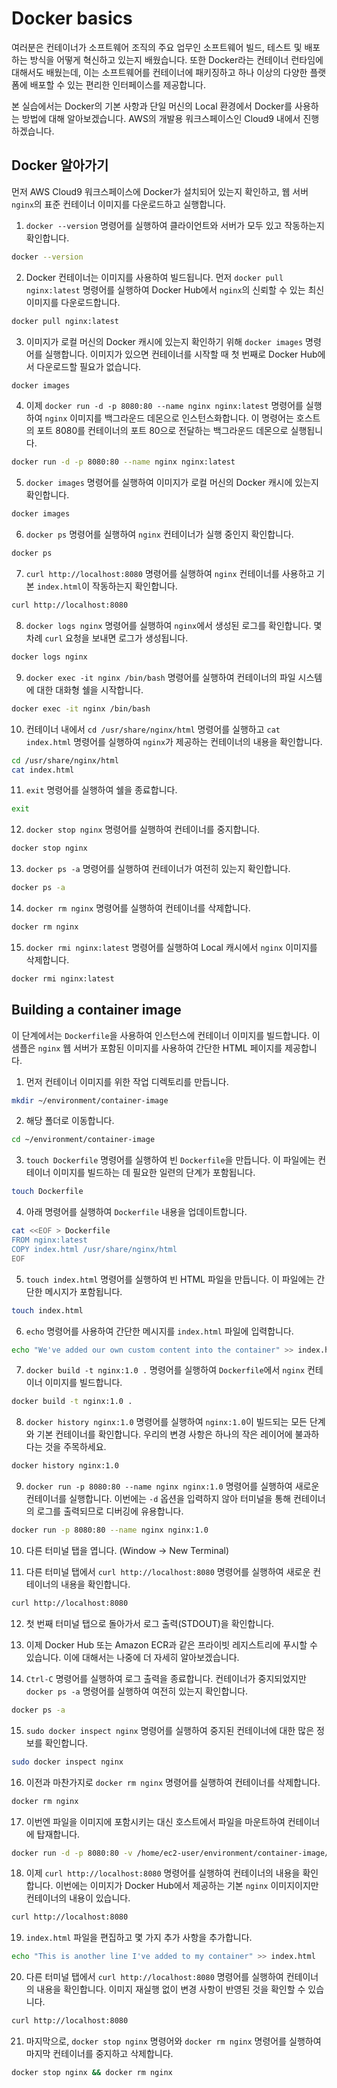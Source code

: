 # Docker basics
여러분은 컨테이너가 소프트웨어 조직의 주요 업무인 소프트웨어 빌드, 테스트 및 배포하는 방식을 어떻게 혁신하고 있는지 배웠습니다. 또한 Docker라는 컨테이너 런타임에 대해서도 배웠는데, 이는 소프트웨어를 컨테이너에 패키징하고 하나 이상의 다양한 플랫폼에 배포할 수 있는 편리한 인터페이스를 제공합니다.

본 실습에서는 Docker의 기본 사항과 단일 머신의 Local 환경에서 Docker를 사용하는 방법에 대해 알아보겠습니다. AWS의 개발용 워크스페이스인 Cloud9 내에서 진행하겠습니다.

## Docker 알아가기
먼저 AWS Cloud9 워크스페이스에 Docker가 설치되어 있는지 확인하고, 웹 서버 `nginx`의 표준 컨테이너 이미지를 다운로드하고 실행합니다.

1. `docker --version` 명령어를 실행하여 클라이언트와 서버가 모두 있고 작동하는지 확인합니다.
```bash
docker --version
```

2. Docker 컨테이너는 이미지를 사용하여 빌드됩니다. 먼저 `docker pull nginx:latest` 명령어를 실행하여 Docker Hub에서 `nginx`의 신뢰할 수 있는 최신 이미지를 다운로드합니다.
```bash
docker pull nginx:latest
```

3. 이미지가 로컬 머신의 Docker 캐시에 있는지 확인하기 위해 `docker images` 명령어를 실행합니다. 이미지가 있으면 컨테이너를 시작할 때 첫 번째로 Docker Hub에서 다운로드할 필요가 없습니다.
```bash
docker images
```

4. 이제 `docker run -d -p 8080:80 --name nginx nginx:latest` 명령어를 실행하여 `nginx` 이미지를 백그라운드 데몬으로 인스턴스화합니다. 이 명령어는 호스트의 포트 8080를 컨테이너의 포트 80으로 전달하는 백그라운드 데몬으로 실행됩니다.
```bash
docker run -d -p 8080:80 --name nginx nginx:latest
```

5. `docker images` 명령어를 실행하여 이미지가 로컬 머신의 Docker 캐시에 있는지 확인합니다.
```bash
docker images
```

6. `docker ps` 명령어를 실행하여 `nginx` 컨테이너가 실행 중인지 확인합니다.
```bash
docker ps
```

7. `curl http://localhost:8080` 명령어를 실행하여 `nginx` 컨테이너를 사용하고 기본 `index.html`이 작동하는지 확인합니다.
```bash
curl http://localhost:8080
```

8. `docker logs nginx` 명령어를 실행하여 `nginx`에서 생성된 로그를 확인합니다. 몇 차례 `curl` 요청을 보내면 로그가 생성됩니다.
```bash
docker logs nginx
```

9. `docker exec -it nginx /bin/bash` 명령어를 실행하여 컨테이너의 파일 시스템에 대한 대화형 쉘을 시작합니다.
```bash
docker exec -it nginx /bin/bash
```

10. 컨테이너 내에서 `cd /usr/share/nginx/html` 명령어를 실행하고 `cat index.html` 명령어를 실행하여 `nginx`가 제공하는 컨테이너의 내용을 확인합니다.
```bash
cd /usr/share/nginx/html
cat index.html
```

11. `exit` 명령어를 실행하여 쉘을 종료합니다.
```bash
exit
```

12. `docker stop nginx` 명령어를 실행하여 컨테이너를 중지합니다.
```bash
docker stop nginx
```

13. `docker ps -a` 명령어를 실행하여 컨테이너가 여전히 있는지 확인합니다.
```bash
docker ps -a
```

14. `docker rm nginx` 명령어를 실행하여 컨테이너를 삭제합니다.
```bash
docker rm nginx
```

15. `docker rmi nginx:latest` 명령어를 실행하여 Local 캐시에서 `nginx` 이미지를 삭제합니다.
```bash
docker rmi nginx:latest
```

## Building a container image
이 단계에서는 `Dockerfile`을 사용하여 인스턴스에 컨테이너 이미지를 빌드합니다. 이 샘플은 `nginx` 웹 서버가 포함된 이미지를 사용하여 간단한 HTML 페이지를 제공합니다.

1. 먼저 컨테이너 이미지를 위한 작업 디렉토리를 만듭니다.
```bash
mkdir ~/environment/container-image
```

2. 해당 폴더로 이동합니다.
```bash
cd ~/environment/container-image
```

3. `touch Dockerfile` 명령어를 실행하여 빈 `Dockerfile`을 만듭니다. 이 파일에는 컨테이너 이미지를 빌드하는 데 필요한 일련의 단계가 포함됩니다.
```bash
touch Dockerfile
```

4. 아래 명령어를 실행하여 `Dockerfile` 내용을 업데이트합니다.
```bash
cat <<EOF > Dockerfile
FROM nginx:latest
COPY index.html /usr/share/nginx/html
EOF
```

5. `touch index.html` 명령어를 실행하여 빈 HTML 파일을 만듭니다. 이 파일에는 간단한 메시지가 포함됩니다.
```bash
touch index.html
```

6. `echo` 명령어를 사용하여 간단한 메시지를 `index.html` 파일에 입력합니다.
```bash
echo "We've added our own custom content into the container" >> index.html
```

7. `docker build -t nginx:1.0 .` 명령어를 실행하여 `Dockerfile`에서 `nginx` 컨테이너 이미지를 빌드합니다.
```bash
docker build -t nginx:1.0 .
```

8. `docker history nginx:1.0` 명령어를 실행하여 `nginx:1.0`이 빌드되는 모든 단계와 기본 컨테이너를 확인합니다. 우리의 변경 사항은 하나의 작은 레이어에 불과하다는 것을 주목하세요.
```bash
docker history nginx:1.0
```

9. `docker run -p 8080:80 --name nginx nginx:1.0` 명령어를 실행하여 새로운 컨테이너를 실행합니다. 이번에는 `-d` 옵션을 입력하지 않아 터미널을 통해 컨테이너의 로그를 출력되므로 디버깅에 유용합니다.
```bash
docker run -p 8080:80 --name nginx nginx:1.0
```

10. 다른 터미널 탭을 엽니다. (Window -> New Terminal)

11. 다른 터미널 탭에서 `curl http://localhost:8080` 명령어를 실행하여 새로운 컨테이너의 내용을 확인합니다.
```bash
curl http://localhost:8080
```

12. 첫 번째 터미널 탭으로 돌아가서 로그 출력(STDOUT)을 확인합니다.

13. 이제 Docker Hub 또는 Amazon ECR과 같은 프라이빗 레지스트리에 푸시할 수 있습니다. 이에 대해서는 나중에 더 자세히 알아보겠습니다.

14. `Ctrl-C` 명령어를 실행하여 로그 출력을 종료합니다. 컨테이너가 중지되었지만 `docker ps -a` 명령어를 실행하여 여전히 있는지 확인합니다.
```bash
docker ps -a
```

15. `sudo docker inspect nginx` 명령어를 실행하여 중지된 컨테이너에 대한 많은 정보를 확인합니다.
```bash
sudo docker inspect nginx
```

16. 이전과 마찬가지로 `docker rm nginx` 명령어를 실행하여 컨테이너를 삭제합니다.
```bash
docker rm nginx
```

17. 이번엔 파일을 이미지에 포함시키는 대신 호스트에서 파일을 마운트하여 컨테이너에 탑재합니다.
```bash
docker run -d -p 8080:80 -v /home/ec2-user/environment/container-image/index.html:/usr/share/nginx/html/index.html\:ro --name nginx nginx:latest
```

18. 이제 `curl http://localhost:8080` 명령어를 실행하여 컨테이너의 내용을 확인합니다. 이번에는 이미지가 Docker Hub에서 제공하는 기본 `nginx` 이미지이지만 컨테이너의 내용이 있습니다.
```bash
curl http://localhost:8080
```

19. `index.html` 파일을 편집하고 몇 가지 추가 사항을 추가합니다.
```bash
echo "This is another line I've added to my container" >> index.html
```

20. 다른 터미널 탭에서 `curl http://localhost:8080` 명령어를 실행하여 컨테이너의 내용을 확인합니다. 이미지 재실행 없이 변경 사항이 반영된 것을 확인할 수 있습니다.
```bash
curl http://localhost:8080
```

21. 마지막으로, `docker stop nginx` 명령어와 `docker rm nginx` 명령어를 실행하여 마지막 컨테이너를 중지하고 삭제합니다.
```bash
docker stop nginx && docker rm nginx
```

